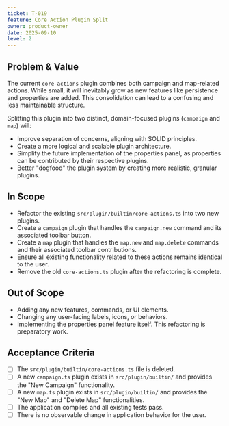 ```yaml
---
ticket: T-019
feature: Core Action Plugin Split
owner: product-owner
date: 2025-09-10
level: 2
---
```


## Problem & Value

The current `core-actions` plugin combines both campaign and map-related actions. While small, it will inevitably grow as new features like persistence and properties are added. This consolidation can lead to a confusing and less maintainable structure.

Splitting this plugin into two distinct, domain-focused plugins (`campaign` and `map`) will:

- Improve separation of concerns, aligning with SOLID principles.
- Create a more logical and scalable plugin architecture.
- Simplify the future implementation of the properties panel, as properties can be contributed by their respective plugins.
- Better "dogfood" the plugin system by creating more realistic, granular plugins.

## In Scope

- Refactor the existing `src/plugin/builtin/core-actions.ts` into two new plugins.
- Create a `campaign` plugin that handles the `campaign.new` command and its associated toolbar button.
- Create a `map` plugin that handles the `map.new` and `map.delete` commands and their associated toolbar contributions.
- Ensure all existing functionality related to these actions remains identical to the user.
- Remove the old `core-actions.ts` plugin after the refactoring is complete.

## Out of Scope

- Adding any new features, commands, or UI elements.
- Changing any user-facing labels, icons, or behaviors.
- Implementing the properties panel feature itself. This refactoring is preparatory work.

## Acceptance Criteria

- [ ] The `src/plugin/builtin/core-actions.ts` file is deleted.
- [ ] A new `campaign.ts` plugin exists in `src/plugin/builtin/` and provides the "New Campaign" functionality.
- [ ] A new `map.ts` plugin exists in `src/plugin/builtin/` and provides the "New Map" and "Delete Map" functionalities.
- [ ] The application compiles and all existing tests pass.
- [ ] There is no observable change in application behavior for the user.
